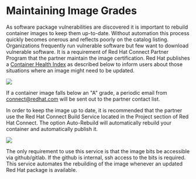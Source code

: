 # Maintaining Image Grades

As software package vulnerabilities are discovered it is important to rebuild container images to keep them up-to-date. Without automation this process quickly becomes onerous and reflects poorly on the catalog listing. Organizations frequently run vulnerable software but few want to download vulnerable software. It is a requirement of Red Hat Connect Partner Program that the partner maintain the image certification. Red Hat publishes a [Container Health Index](https://access.redhat.com/articles/2803031) as described below to inform users about those situations where an image might need to be updated.

![](https://lh6.googleusercontent.com/drj2WKZBDCJNMUyM4O0T6mcyN5iuCisnWDP_z-1eTCl1NmCSk8mcNn5a8meNANel7s9l8R3pSVSZg_7nbaoGjBRkjyIxCaULO_Myuy27fjBI-jRvVQrsS2ypRhpuz7JLCbMAX5fs)

If a container image falls below an "A" grade, a periodic email from connect@redhat.com will be sent out to the partner contact list.

In order to keep the image up to date, it is recommended that the partner use the Red Hat Connect Build Service located in the Project section of Red Hat Connect. The option Auto-Rebuild will automatically rebuild your container and automatically publish it.

![](https://lh3.googleusercontent.com/r4bMlQ7krWNwjC7JYH-BQ9w1yrOmF6U1Mk1JFMybr3-1ViWu2QHLBnJj1ejoiLrVXfsEHuFKtcZ0SOTG1HSkR5_2yBNar0unvRMGZijMAbqXOT4glpqlmqygraG-nfsly9SLOjU6)

The only requirement to use this service is that the image bits be accessible via github/gitlab. If the github is internal, ssh access to the bits is required. This service automates the rebuilding of the image whenever an updated Red Hat package is available.

